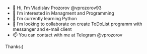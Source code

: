 - 👋 Hi, I’m Vladislav Prozorov @vprozorov93
- 👀 I’m interested in Managment and Programming
- 🌱 I’m currently learning Python
- 💞️ I’m looking to collaborate on create ToDoList programm with messanger and e-mail client 
- 📫 You can contact with me at Telegram @vprozorov

Thanks:)
